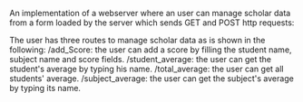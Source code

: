 An implementation of a webserver where an user can manage scholar data from a form loaded by the server which sends GET and POST http requests:

The user has three routes to manage scholar data as is shown in the following:
/add_Score: the user can add a score by filling the student name, subject name and score fields.
/student_average: the user can get the student's average by typing his name.
/total_average: the user can get all students' average.
/subject_average: the user can get the subject's average by typing its name.